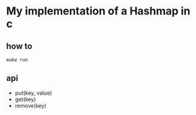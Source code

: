 # My implementation of a Hashmap in c

## how to

```
make run
```

## api

- put(key, value)
- get(key)
- remove(key)